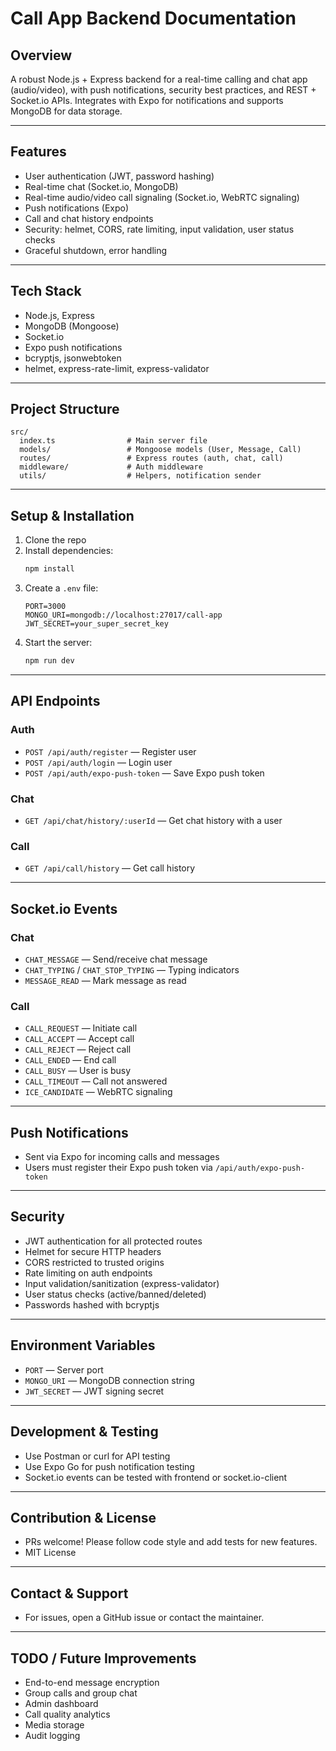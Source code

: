 # Call App Backend Documentation

## Overview

A robust Node.js + Express backend for a real-time calling and chat app (audio/video), with push notifications, security best practices, and REST + Socket.io APIs. Integrates with Expo for notifications and supports MongoDB for data storage.

---

## Features

- User authentication (JWT, password hashing)
- Real-time chat (Socket.io, MongoDB)
- Real-time audio/video call signaling (Socket.io, WebRTC signaling)
- Push notifications (Expo)
- Call and chat history endpoints
- Security: helmet, CORS, rate limiting, input validation, user status checks
- Graceful shutdown, error handling

---

## Tech Stack

- Node.js, Express
- MongoDB (Mongoose)
- Socket.io
- Expo push notifications
- bcryptjs, jsonwebtoken
- helmet, express-rate-limit, express-validator

---

## Project Structure

```
src/
  index.ts                # Main server file
  models/                 # Mongoose models (User, Message, Call)
  routes/                 # Express routes (auth, chat, call)
  middleware/             # Auth middleware
  utils/                  # Helpers, notification sender
```

---

## Setup & Installation

1. Clone the repo
2. Install dependencies:
   ```sh
   npm install
   ```
3. Create a `.env` file:
   ```env
   PORT=3000
   MONGO_URI=mongodb://localhost:27017/call-app
   JWT_SECRET=your_super_secret_key
   ```
4. Start the server:
   ```sh
   npm run dev
   ```

---

## API Endpoints

### Auth

- `POST /api/auth/register` — Register user
- `POST /api/auth/login` — Login user
- `POST /api/auth/expo-push-token` — Save Expo push token

### Chat

- `GET /api/chat/history/:userId` — Get chat history with a user

### Call

- `GET /api/call/history` — Get call history

---

## Socket.io Events

### Chat

- `CHAT_MESSAGE` — Send/receive chat message
- `CHAT_TYPING` / `CHAT_STOP_TYPING` — Typing indicators
- `MESSAGE_READ` — Mark message as read

### Call

- `CALL_REQUEST` — Initiate call
- `CALL_ACCEPT` — Accept call
- `CALL_REJECT` — Reject call
- `CALL_ENDED` — End call
- `CALL_BUSY` — User is busy
- `CALL_TIMEOUT` — Call not answered
- `ICE_CANDIDATE` — WebRTC signaling

---

## Push Notifications

- Sent via Expo for incoming calls and messages
- Users must register their Expo push token via `/api/auth/expo-push-token`

---

## Security

- JWT authentication for all protected routes
- Helmet for secure HTTP headers
- CORS restricted to trusted origins
- Rate limiting on auth endpoints
- Input validation/sanitization (express-validator)
- User status checks (active/banned/deleted)
- Passwords hashed with bcryptjs

---

## Environment Variables

- `PORT` — Server port
- `MONGO_URI` — MongoDB connection string
- `JWT_SECRET` — JWT signing secret

---

## Development & Testing

- Use Postman or curl for API testing
- Use Expo Go for push notification testing
- Socket.io events can be tested with frontend or socket.io-client

---

## Contribution & License

- PRs welcome! Please follow code style and add tests for new features.
- MIT License

---

## Contact & Support

- For issues, open a GitHub issue or contact the maintainer.

---

## TODO / Future Improvements

- End-to-end message encryption
- Group calls and group chat
- Admin dashboard
- Call quality analytics
- Media storage
- Audit logging
